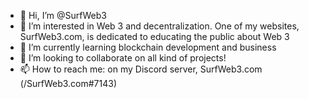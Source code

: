 - 👋 Hi, I’m @SurfWeb3
- 👀 I’m interested in Web 3 and decentralization. One of my websites, SurfWeb3.com, is dedicated to educating the public about Web 3 
- 🌱 I’m currently learning blockchain development and business
- 💞️ I’m looking to collaborate on all kind of projects!
- 📫 How to reach me: on my Discord server, SurfWeb3.com (/SurfWeb3.com#7143)

<!---
SurfWeb3/SurfWeb3 is a ✨ special ✨ repository because its `README.md` (this file) appears on your GitHub profile.
You can click the Preview link to take a look at your changes.
--->
